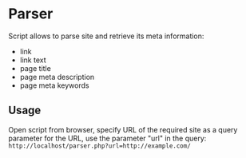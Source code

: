 # Parser


Script allows to parse site and retrieve its meta information:
 - link
 - link text
 - page title
 - page meta description
 - page meta keywords

## Usage

Open script from browser, specify URL of the required site as a query parameter for the URL, use the parameter "url" in the query:
`http://localhost/parser.php?url=http://example.com/`